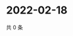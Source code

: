 # 2022-02-18

共 0 条

<!-- BEGIN WEIBO -->
<!-- 最后更新时间 Fri Feb 18 2022 20:24:05 GMT+0800 (China Standard Time) -->

<!-- END WEIBO -->
